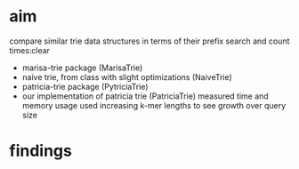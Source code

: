 # aim
compare similar trie data structures in terms of their prefix search and count times:clear
- marisa-trie package (MarisaTrie)
- naive trie, from class with slight optimizations (NaiveTrie)
- patricia-trie package (PytriciaTrie)
- our implementation of patricia trie (PatriciaTrie)
measured time and memory usage
used increasing k-mer lengths to see growth over query size


# findings